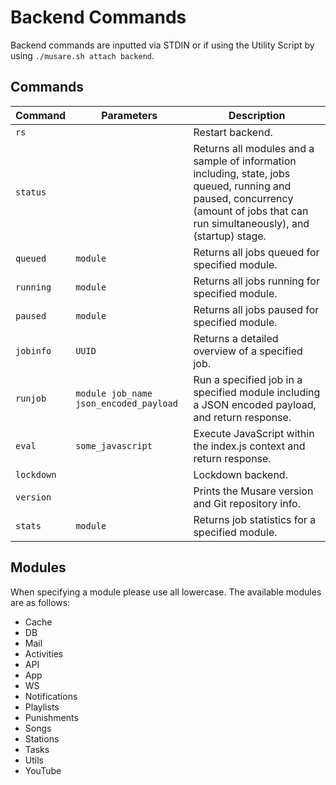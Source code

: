 # Backend Commands

Backend commands are inputted via STDIN or if using the Utility Script by using
`./musare.sh attach backend`.

## Commands

| Command | Parameters | Description |
| --- | --- | --- |
| `rs` | | Restart backend. |
| `status` | | Returns all modules and a sample of information including, state, jobs queued, running and paused, concurrency (amount of jobs that can run simultaneously), and (startup) stage. |
| `queued` | `module` | Returns all jobs queued for specified module. |
| `running` | `module` | Returns all jobs running for specified module. |
| `paused` | `module` | Returns all jobs paused for specified module. |
| `jobinfo` | `UUID` | Returns a detailed overview of a specified job. |
| `runjob` | `module job_name json_encoded_payload` | Run a specified job in a specified module including a JSON encoded payload, and return response. |
| `eval` | `some_javascript` | Execute JavaScript within the index.js context and return response. |
| `lockdown` | | Lockdown backend. |
| `version` | | Prints the Musare version and Git repository info. |
| `stats` | `module` | Returns job statistics for a specified module. |

## Modules

When specifying a module please use all lowercase.
The available modules are as follows:

- Cache
- DB
- Mail
- Activities
- API
- App
- WS
- Notifications
- Playlists
- Punishments
- Songs
- Stations
- Tasks
- Utils
- YouTube
